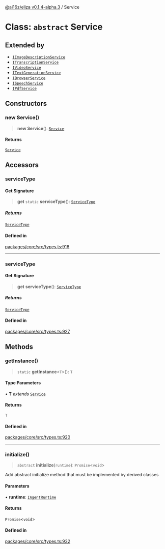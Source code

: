 [@ai16z/eliza v0.1.4-alpha.3](../index.md) / Service

# Class: `abstract` Service

## Extended by

- [`IImageDescriptionService`](../interfaces/IImageDescriptionService.md)
- [`ITranscriptionService`](../interfaces/ITranscriptionService.md)
- [`IVideoService`](../interfaces/IVideoService.md)
- [`ITextGenerationService`](../interfaces/ITextGenerationService.md)
- [`IBrowserService`](../interfaces/IBrowserService.md)
- [`ISpeechService`](../interfaces/ISpeechService.md)
- [`IPdfService`](../interfaces/IPdfService.md)

## Constructors

### new Service()

> **new Service**(): [`Service`](Service.md)

#### Returns

[`Service`](Service.md)

## Accessors

### serviceType

#### Get Signature

> **get** `static` **serviceType**(): [`ServiceType`](../enumerations/ServiceType.md)

##### Returns

[`ServiceType`](../enumerations/ServiceType.md)

#### Defined in

[packages/core/src/types.ts:916](https://github.com/ai16z/eliza/blob/main/packages/core/src/types.ts#L916)

---

### serviceType

#### Get Signature

> **get** **serviceType**(): [`ServiceType`](../enumerations/ServiceType.md)

##### Returns

[`ServiceType`](../enumerations/ServiceType.md)

#### Defined in

[packages/core/src/types.ts:927](https://github.com/ai16z/eliza/blob/main/packages/core/src/types.ts#L927)

## Methods

### getInstance()

> `static` **getInstance**\<`T`\>(): `T`

#### Type Parameters

• **T** _extends_ [`Service`](Service.md)

#### Returns

`T`

#### Defined in

[packages/core/src/types.ts:920](https://github.com/ai16z/eliza/blob/main/packages/core/src/types.ts#L920)

---

### initialize()

> `abstract` **initialize**(`runtime`): `Promise`\<`void`\>

Add abstract initialize method that must be implemented by derived classes

#### Parameters

• **runtime**: [`IAgentRuntime`](../interfaces/IAgentRuntime.md)

#### Returns

`Promise`\<`void`\>

#### Defined in

[packages/core/src/types.ts:932](https://github.com/ai16z/eliza/blob/main/packages/core/src/types.ts#L932)
